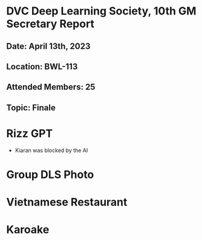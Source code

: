 # DVC Deep Learning Society, 10th GM Secretary Report
## Date: April 13th, 2023
## Location: BWL-113
## Attended Members: 25
## Topic: Finale

# Rizz GPT
- Kiaran was blocked by the AI

# Group DLS Photo

# Vietnamese Restaurant

# Karoake

